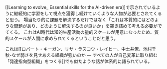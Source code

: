 [[Learning to evolve_ Essential skills for the AI-driven era]]で示されているように継続的に学習をして視点を獲得し続けていくような人物が必要とされてくると思う。
場当たり的に課題を解決するだけではなく「これは本質的にはどのような問題があり、どのように解決するのが良いか」を突き詰めて考える必要がでてくる。
これはAI時代は知的生産活動の量的スケールが用意になったため、質的スケールが人間に求められてくるということだと思う。

これは[[ロバート・キーガン、リサ・ラスコウ・レイヒー、中土井僚、池村千秋-なぜ弱さを見せあえる組織が強いのか ― すべての人が自己変革に取り組む「発達指向型組織」をつくる]]でも似たような話が体系的に語られている。